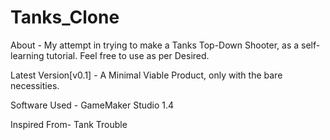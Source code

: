 # Tanks_Clone

About -
My attempt in trying to make a Tanks Top-Down Shooter, as a self-learning tutorial.
Feel free to use as per Desired.


Latest Version[v0.1] -
A Minimal Viable Product, only with the bare necessities.


Software Used -
GameMaker Studio 1.4

Inspired From-
Tank Trouble
